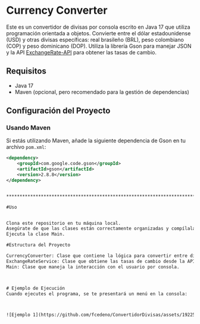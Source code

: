 # Currency Converter

Este es un convertidor de divisas por consola escrito en Java 17 que utiliza programación orientada a objetos. Convierte entre el dólar estadounidense (USD) y otras divisas específicas: real brasileño (BRL), peso colombiano (COP) y peso dominicano (DOP). Utiliza la librería Gson para manejar JSON y la API [ExchangeRate-API](https://v6.exchangerate-api.com/v6/b0873e3439c19ca019dd1a15/latest/USD) para obtener las tasas de cambio.

## Requisitos


- Java 17
- Maven (opcional, pero recomendado para la gestión de dependencias)

## Configuración del Proyecto

### Usando Maven

Si estás utilizando Maven, añade la siguiente dependencia de Gson en tu archivo `pom.xml`:

```xml
<dependency>
    <groupId>com.google.code.gson</groupId>
    <artifactId>gson</artifactId>
    <version>2.8.8</version>
</dependency> 


********************************************************************************************************************************************************************************

#Uso


Clona este repositorio en tu máquina local.
Asegúrate de que las clases están correctamente organizadas y compílalas.
Ejecuta la clase Main.

#Estructura del Proyecto

CurrencyConverter: Clase que contiene la lógica para convertir entre divisas.
ExchangeRateService: Clase que obtiene las tasas de cambio desde la API.
Main: Clase que maneja la interacción con el usuario por consola.



# Ejemplo de Ejecución
Cuando ejecutes el programa, se te presentará un menú en la consola:



![Ejemplo 1](https://github.com/fcedeno/ConvertidorDivisas/assets/19225286/c1239803-3f3e-4d63-9324-37da51e258cd)













